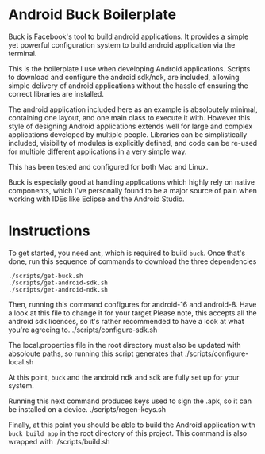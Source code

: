 # Android Buck Boilerplate

Buck is Facebook's tool to build android applications. It provides a simple yet powerful configuration system to build android application via the terminal. 

This is the boilerplate I use when developing Android applications. Scripts to download and configure the android sdk/ndk, are included, allowing simple delivery of android applications without the hassle of ensuring the correct libraries are installed.

The android application included here as an example is absoloutely minimal, containing one layout, and one main class to execute it with. However this style of designing Android applications extends well for large and complex applications developed by multiple people. Libraries can be simplistically included, visibility of modules is explicitly defined, and code can be re-used for multiple different applications in a very simple way.

This has been tested and configured for both Mac and Linux.

Buck is especially good at handling applications which highly rely on native components, which I've personally found to be a major source of pain when working with IDEs like Eclipse and the Android Studio.

# Instructions

To get started, you need `ant`, which is required to build `buck`. Once that's done, run this sequence of commands to download the three dependencies

	./scripts/get-buck.sh
	./scripts/get-android-sdk.sh
	./scripts/get-android-ndk.sh

Then, running this command configures for android-16 and android-8. Have a look at this file to change it for your target
Please note, this accepts all the android sdk licences, so it's rather recommended to have a look at what you're agreeing to.
	./scripts/configure-sdk.sh 

The local.properties file in the root directory must also be updated with absoloute paths, so running this script generates that
	./scripts/configure-local.sh

At this point, `buck` and the android ndk and sdk are fully set up for your system.

Running this next command produces keys used to sign the .apk, so it can be installed on a device.
	./scripts/regen-keys.sh

Finally, at this point you should be able to build the Android application with `buck build app` in the root directory of this project. 
This command is also wrapped with
	./scripts/build.sh